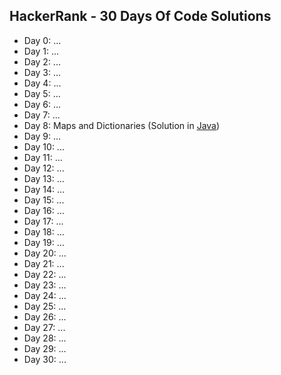 ## HackerRank - 30 Days Of Code Solutions

* Day 0: ...
* Day 1: ...
* Day 2: ...
* Day 3: ...
* Day 4: ...
* Day 5: ...
* Day 6: ...
* Day 7: ...
* Day 8: Maps and Dictionaries (Solution in [Java](day8/Solution.java))
* Day 9: ...
* Day 10: ...
* Day 11: ...
* Day 12: ...
* Day 13: ...
* Day 14: ...
* Day 15: ...
* Day 16: ...
* Day 17: ...
* Day 18: ...
* Day 19: ...
* Day 20: ...
* Day 21: ...
* Day 22: ...
* Day 23: ...
* Day 24: ...
* Day 25: ...
* Day 26: ...
* Day 27: ...
* Day 28: ...
* Day 29: ...
* Day 30: ...
